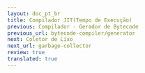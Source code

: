 ```yaml
---
layout: doc_pt_br
title: Compilador JIT(Tempo de Execução)
previous: Compilador - Gerador de Bytecode
previous_url: bytecode-compiler/generator
next: Coletor de Lixo
next_url: garbage-collector
review: true
translated: true
---
```

